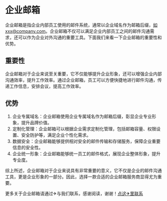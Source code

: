 # 企业邮箱

企业邮箱是指企业内部员工使用的邮件系统，通常以企业域名作为邮箱后缀，如xxx@company.com。企业邮箱不仅可以满足企业内部员工之间的邮件沟通需求，还可以作为企业对外沟通的重要工具。下面我们来看一下企业邮箱的重要性和优势。

## 重要性

企业邮箱对于企业来说至关重要，它不仅能够提升企业形象，还可以增强企业内部沟通效率，提升工作效率。通过企业邮箱，员工可以方便快捷地进行邮件沟通，传递工作信息，安排会议，提高工作效率。

## 优势

1. 企业专属域名：企业邮箱使用企业专属域名作为邮箱后缀，彰显企业专业形象，提升品牌价值。
2. 定制化管理：企业邮箱可以根据企业需求定制化管理，包括邮箱容量、权限设置、安全防护等，满足企业个性化需求。
3. 数据安全：企业邮箱能够提供相对安全的邮件传输和存储服务，保障企业重要信息的安全性。
4. 企业统一形象：企业邮箱能够统一员工的邮件格式，展现企业整体形象，提升专业度。

综上所述，企业邮箱对于企业来说具有非常重要的意义，它不仅是企业的邮件沟通工具，更是企业形象的一部分。因此，选择一款合适的企业邮箱服务商显得尤为重要。

更多关于企业邮箱请通过✈与我们联系，感谢阅读，谢谢！[点这✈里联系](https://ww.k02.cc)